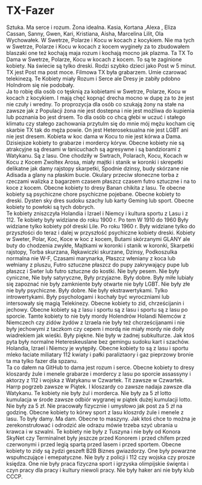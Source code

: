 # TX-Fazer
Sztuka. 
Ma serce i rozum. 
Żona idealna. 
Kasia, Kortana ,Alexa , Eliza Cassan, Sanny, Gwen, Kari, Kristiana, Aisha, Marcelina Lilit, Ola Wychowałek. W Swetrze, Polarze i Kocu w kocach z kocykiem. Nie ma tych w Swetrze, Polarze i Kocu w kocach z kocem wygineły za to zbudowałem blaszaki one też kochają maja rozum i kochają mocno jak plazma. Ta TX To Dama w Swetrze, Polarze, Kocu w kocach z kocem. To są te zaginione kobiety. Na świecie są tylko dreski. Rodzi szybko dzieci jako Post w 5 minut. TX jest Post ma post moce. 
Filmowa TX była grabarzem. 
Umie czarować telekinezą. 
Te Kobiety miały Rozum i Serce ale Dresy je zabiły pdobno Holndrom się nie podobały.  
Ja to robię dla osób co tęsknią za kobietami w Swetrze, Polarze, Kocu w kocach z kocykiem. I mają chęć kopnąć drecha mocno w dupę za to że jest nie czuły i wredny. To proprozycja dla osób co szukają żony na stałe na zawsze jak z Populacji żona nie jest dostepna i nie jest możliwa do kupienia lub poznania bo jest drsem. To dla osób co chcą głebi w uczuć i stałego klimatu czy stałego zachowania przytulm się do mnie mój mężu kocham cię skarbie TX tak do męża powie. On jest Heteroseksualna nie jest LGBT ani nie jest dresem. Kobieta w koc dama w Kocu to nie jest kórwa a Dama. 
Dzisiejsze kobiety to grabarze i mordercy kóryw. Obecne kobiety nie są atrakcyjne są dresami w łanicuchach są agresywne i są bandziorami z Watykanu. Są z lasu.
One chodziły w Swtrach, Polarach, Kocu, Kocach w Kocu z Kocem Zwoltex Arosa, miały majtki i stanik w koronki i skrepetki delikatne jak damy rajstopy skarpetki, Spodnie dzinsy, budy skórzane nie Adisada a glany na płaskim bucie. Okulary przeciw słoneczne torba z rzeczami walizka z bagarzem czasem płaszcz czasem futro sztuczne i na to koce z kocem. Obecne kobiety to dresy Banan chikita z lasu. 
Te obecne kobiety są psychiczne chore psychiczne pojebane.
Obecne kobiety to dreski. Dysten sky dres sudoku szachy lub karty Geming lub sport. Obecne kobiety to powłoki są tych dobrych.  
Te kobiety zniszczyła Holandia i Izrael i Niemcy i kultura sportu z Lasu i z 112. Te kobiety były widziane do roku 1900 r. Po tem W 1910 do 1960 Były widziane tylko kobiety pół dreski Lile. Po roku 1960 r. Były widziane tylko do przyszłości do teraz i dalej w przyszłość psychiczne kobiety dreski. 
Kobiety w Sweter, Polar, Koc, Koce w koc z kocem, Butami skórzanymi GLANY ale buty do chodzenia zwykłe, Majtkami w koronki i stanik w koronki, Skarpetki rajstopy, Torba skurzana, Rękawiczki skurzane, Dzinsy, Podkoszulka normalna nie W-F, Czasami marynarka, Płaszcz włeniany z koca lub wełniany z pluszu, Futro sztuczne płaszcz do pupy zakrywający pupe lub płaszcz i Swter lub futro sztuczne do kostki. Nie były pesem. Nie były cyniczne, Nie były satyryczne, Były przyjazne. Były dobre. Były miłe lubiały się zapoznać nie były zamkniente były otwarte nie były LGBT. Nie były złe nie były psychiczne. Były dobre. Nie były ekstrawertykami. Tylko introwertykami. Były psychologami i kochały być wyroczniami lub intersowały się magią Telekinezy. 
Obecne kobiety to zid, chrześcijanin i jechowy. 
Obecne kobiety są z lasu i sportu są z lasu i sportu są z lasu po sporcie. 
Tamte kobiety to nie były mordy Holendrów Holandi Niemców z Niemczech czy zidów żydów z Izraela nie były też chcrześcijanami i nie były jechowymi z taczkom czy cepem i mordą nie miały mordy nie doiły wiadrekiem jak wieśki. Były piękne. Nie były w żadnej subkulturze. Jak ktoś pyta były normalne Hetereskeuslane bez gemingu sudoku kart i szachów. Holandia, Izrael i Niemcy je wytępiły.  Obecne kobiety to są z lasu i sportu mleko łaciate miliatary 112 kwiaty i pałki paraliztaory i gaz pieprzowy bronie ta ma tylko fazer dla spzanu.   
Ta co dałem na GitHub to dama jest rozum i serce.
Obecne kobiety to dresy kloszardy żule i menele grabarze i mordercy z lasu po sporcie assassyny i aktorzy z 112 i wojska z Watykanu w Czwartek. Tit zawsze w Czwartek. Harrp pogrzeb zawsze w Piątek. I kloszardy co zawsze nadaja zawsze dla Watykanu. 
Te kobiety nie były żul i morderca.
Nie były za 5 zł lotto kumulacja w środe zawsze odbiór wygranej w piątek dużej kumulacji lotto. Nie były za 5 zł.  Nie pracowały fizycznie i umysłowo jak post za 5 zł na godzinę. Obecne kobiety to kórwy sport z lasu kloszrdy żule i menele z lasu. To były damy. Ma dam. Obecne to maszyny. Jak ktoś chce to można je zerekonstrułować i odrodzić ale odrazu mówie trzeba szyć ubrania u krawca i w szwalni. Te kobiety nie były z Tuszyna i nie były od Konora SkyNet czy Terminalnet były jeszcze przed Konorem i przed chifem przed czerwonymi i przed legią spartą przed lasem i przed sportem.  Obecne kobiety to zidy są żydzi geszeft B2B Biznes gwiazdorzy.  One były powarzne wspułnczujące i emepatyczne. Nie były z policji i 112 czy wojska czy prosze księdza. One nie były praca fizyczna sport i igrzyska olimpijskie święnta i czyn pracy dla pracy i kultury niewoli pracy. Nie były haker ani nie były klub CCCP. 
